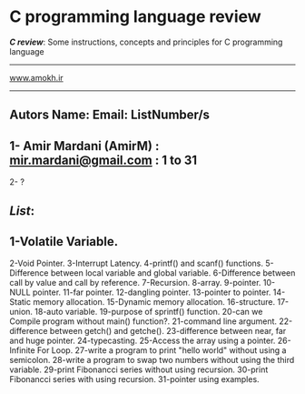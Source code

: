 # C programming language review
___C review___:
Some instructions, concepts and principles for C programming language
****************************************************
www.amokh.ir
**************************************************** 
Autors Name: Email: ListNumber/s
--------------------------------
1- Amir Mardani (AmirM) : mir.mardani@gmail.com : 1 to 31
--------------------------------
2- ?  

___List___:
--------------------------------
1-Volatile Variable.
--------------------------------
2-Void Pointer.
3-Interrupt Latency.
4-printf() and scanf() functions.
5-Difference between local variable and global variable.
6-Difference between call by value and call by reference.
7-Recursion.
8-array.
9-pointer.
10-NULL pointer.
11-far pointer.
12-dangling pointer.
13-pointer to pointer.
14-Static memory allocation.
15-Dynamic memory allocation.
16-structure.
17-union.
18-auto variable.
19-purpose of sprintf() function.
20-can we Compile program without main() function?.
21-command line argument.
22-difference between getch() and getche().
23-difference between near, far and huge pointer.
24-typecasting.
25-Access the array using a pointer.
26-Infinite For Loop.
27-write a program to print "hello world" without using a semicolon.
28-write a program to swap two numbers without using the third variable.
29-print Fibonancci series without using recursion.
30-print Fibonancci series with using recursion.
31-pointer using examples.
